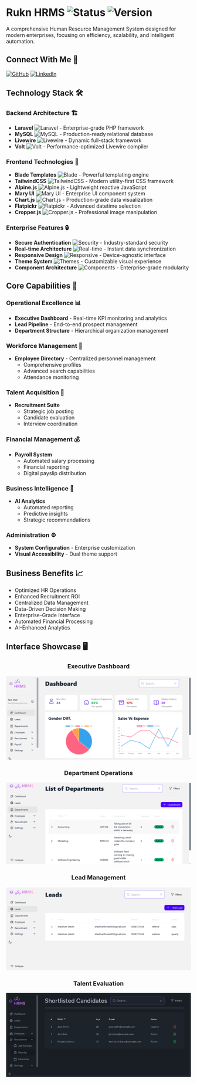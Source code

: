 # Rukn HRMS ![Status](https://img.shields.io/badge/Status-Active-success) ![Version](https://img.shields.io/badge/Version-1.0-blue)

A comprehensive Human Resource Management System designed for modern enterprises, focusing on efficiency, scalability, and intelligent automation.

## Connect With Me 🤝
[![GitHub](https://img.shields.io/badge/GitHub-shadmanshaikh-181717?style=flat&logo=github)](https://github.com/shadmanshaikh)
[![LinkedIn](https://img.shields.io/badge/LinkedIn-shadmanshaikh-0077B5?style=flat&logo=linkedin)](https://www.linkedin.com/in/shadman-shaikh-xan)

## Technology Stack 🛠️

### Backend Architecture 🏗️
- **Laravel** ![Laravel](https://img.shields.io/badge/Laravel-FF2D20?style=flat&logo=laravel&logoColor=white) - Enterprise-grade PHP framework
- **MySQL** ![MySQL](https://img.shields.io/badge/MySQL-4479A1?style=flat&logo=mysql&logoColor=white) - Production-ready relational database
- **Livewire** ![Livewire](https://img.shields.io/badge/Livewire-FF69B4?style=flat) - Dynamic full-stack framework
- **Volt** ![Volt](https://img.shields.io/badge/Volt-764ABC?style=flat) - Performance-optimized Livewire compiler

### Frontend Technologies 🎨
- **Blade Templates** ![Blade](https://img.shields.io/badge/Blade-FF2D20?style=flat) - Powerful templating engine
- **TailwindCSS** ![TailwindCSS](https://img.shields.io/badge/TailwindCSS-38B2AC?style=flat&logo=tailwind-css&logoColor=white) - Modern utility-first CSS framework
- **Alpine.js** ![Alpine.js](https://img.shields.io/badge/Alpine.js-8BC0D0?style=flat) - Lightweight reactive JavaScript
- **Mary UI** ![Mary UI](https://img.shields.io/badge/Mary_UI-7952B3?style=flat) - Enterprise UI component system
- **Chart.js** ![Chart.js](https://img.shields.io/badge/Chart.js-FF6384?style=flat&logo=chart.js&logoColor=white) - Production-grade data visualization
- **Flatpickr** ![Flatpickr](https://img.shields.io/badge/Flatpickr-36B37E?style=flat) - Advanced datetime selection
- **Cropper.js** ![Cropper.js](https://img.shields.io/badge/Cropper.js-00C7B7?style=flat) - Professional image manipulation

### Enterprise Features 🔒
- **Secure Authentication** ![Security](https://img.shields.io/badge/Security-Enhanced-success) - Industry-standard security
- **Real-time Architecture** ![Real-time](https://img.shields.io/badge/Real--time-Enabled-success) - Instant data synchronization
- **Responsive Design** ![Responsive](https://img.shields.io/badge/Responsive-Yes-success) - Device-agnostic interface
- **Theme System** ![Themes](https://img.shields.io/badge/Themes-Dynamic-success) - Customizable visual experience
- **Component Architecture** ![Components](https://img.shields.io/badge/Components-Modular-success) - Enterprise-grade modularity

## Core Capabilities 💪

### Operational Excellence 📊
- **Executive Dashboard** - Real-time KPI monitoring and analytics
- **Lead Pipeline** - End-to-end prospect management
- **Department Structure** - Hierarchical organization management

### Workforce Management 👥
- **Employee Directory** - Centralized personnel management
  - Comprehensive profiles
  - Advanced search capabilities
  - Attendance monitoring
  
### Talent Acquisition 🎯
- **Recruitment Suite**
  - Strategic job posting
  - Candidate evaluation
  - Interview coordination
  
### Financial Management 💰
- **Payroll System**
  - Automated salary processing
  - Financial reporting
  - Digital payslip distribution
  
### Business Intelligence 🧠
- **AI Analytics**
  - Automated reporting
  - Predictive insights
  - Strategic recommendations
  
### Administration ⚙️
- **System Configuration** - Enterprise customization
- **Visual Accessibility** - Dual theme support

## Business Benefits 📈

- Optimized HR Operations
- Enhanced Recruitment ROI
- Centralized Data Management
- Data-Driven Decision Making
- Enterprise-Grade Interface
- Automated Financial Processing
- AI-Enhanced Analytics

## Interface Showcase 🖥️

<div align="center">

### Executive Dashboard
![Operations Dashboard](https://github.com/shadmanshaikh/rukn/blob/main/public/photos/dashboard.png?raw=true)

### Department Operations
![Department Management](https://github.com/shadmanshaikh/rukn/blob/main/public/photos/dept.png)

### Lead Management
![Pipeline Dashboard](https://github.com/shadmanshaikh/rukn/blob/main/public/photos/leads.png)

### Talent Evaluation
![Candidate Assessment](https://github.com/shadmanshaikh/rukn/blob/main/public/photos/shortlist.png)

</div>
